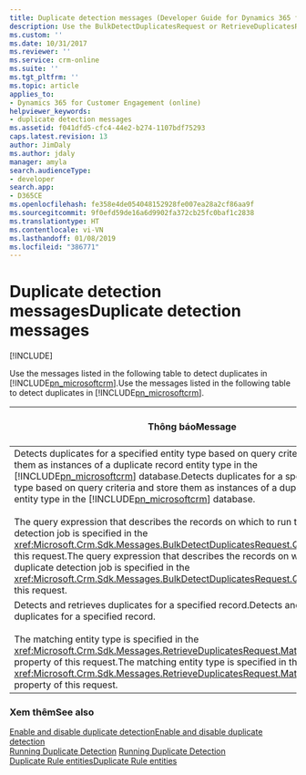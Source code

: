 ```yaml
---
title: Duplicate detection messages (Developer Guide for Dynamics 365 for Customer Engagement) | MicrosoftDocs
description: Use the BulkDetectDuplicatesRequest or RetrieveDuplicatesRequest messages to detect duplicates.
ms.custom: ''
ms.date: 10/31/2017
ms.reviewer: ''
ms.service: crm-online
ms.suite: ''
ms.tgt_pltfrm: ''
ms.topic: article
applies_to:
- Dynamics 365 for Customer Engagement (online)
helpviewer_keywords:
- duplicate detection messages
ms.assetid: f041dfd5-cfc4-44e2-b274-1107bdf75293
caps.latest.revision: 13
author: JimDaly
ms.author: jdaly
manager: amyla
search.audienceType:
- developer
search.app:
- D365CE
ms.openlocfilehash: fe358e4de054048152928fe007ea28a2cf86aa9f
ms.sourcegitcommit: 9f0efd59de16a6d9902fa372cb25fc0baf1c2838
ms.translationtype: HT
ms.contentlocale: vi-VN
ms.lasthandoff: 01/08/2019
ms.locfileid: "386771"
---
```

# <a name="duplicate-detection-messages"></a><span data-ttu-id="631f0-103">Duplicate detection messages</span><span class="sxs-lookup"><span data-stu-id="631f0-103">Duplicate detection messages</span></span>

[!INCLUDE[](../includes/cc_applies_to_update_9_0_0.md)]

<span data-ttu-id="631f0-104">Use the messages listed in the following table to detect duplicates in [!INCLUDE[pn_microsoftcrm](../includes/pn-microsoftcrm.md)].</span><span class="sxs-lookup"><span data-stu-id="631f0-104">Use the messages listed in the following table to detect duplicates in [!INCLUDE[pn_microsoftcrm](../includes/pn-microsoftcrm.md)].</span></span>  


|                                                                                                                                                                                                                   <span data-ttu-id="631f0-105">Thông báo</span><span class="sxs-lookup"><span data-stu-id="631f0-105">Message</span></span>                                                                                                                                                                                                                   |                                      <span data-ttu-id="631f0-106">Web API Operation</span><span class="sxs-lookup"><span data-stu-id="631f0-106">Web API Operation</span></span>                                       |                         <span data-ttu-id="631f0-107">SDK Assembly</span><span class="sxs-lookup"><span data-stu-id="631f0-107">SDK Assembly</span></span>                          |
|---------------------------------------------------------------------------------------------------------------------------------------------------------------------------------------------------------------------------------------------------------------------------------------------------------------------------------------------------------------------------------------------------------------------------------------------|----------------------------------------------------------------------------------------------|---------------------------------------------------------------|
| <span data-ttu-id="631f0-108">Detects duplicates for a specified entity type based on query criteria and store them as instances of a duplicate record entity type in the [!INCLUDE[pn_microsoftcrm](../includes/pn-microsoftcrm.md)] database.</span><span class="sxs-lookup"><span data-stu-id="631f0-108">Detects duplicates for a specified entity type based on query criteria and store them as instances of a duplicate record entity type in the [!INCLUDE[pn_microsoftcrm](../includes/pn-microsoftcrm.md)] database.</span></span><br /><br /> <span data-ttu-id="631f0-109">The query expression that describes the records on which to run the duplicate detection job is specified in the <xref:Microsoft.Crm.Sdk.Messages.BulkDetectDuplicatesRequest.Query> property of this request.</span><span class="sxs-lookup"><span data-stu-id="631f0-109">The query expression that describes the records on which to run the duplicate detection job is specified in the <xref:Microsoft.Crm.Sdk.Messages.BulkDetectDuplicatesRequest.Query> property of this request.</span></span> | <xref href="Microsoft.Dynamics.CRM.BulkDetectDuplicates?text=BulkDetectDuplicates Action" /> | <xref:Microsoft.Crm.Sdk.Messages.BulkDetectDuplicatesRequest> |
|                                                                                                         <span data-ttu-id="631f0-110">Detects and retrieves duplicates for a specified record.</span><span class="sxs-lookup"><span data-stu-id="631f0-110">Detects and retrieves duplicates for a specified record.</span></span><br /><br /> <span data-ttu-id="631f0-111">The matching entity type is specified in the <xref:Microsoft.Crm.Sdk.Messages.RetrieveDuplicatesRequest.MatchingEntityName> property of this request.</span><span class="sxs-lookup"><span data-stu-id="631f0-111">The matching entity type is specified in the <xref:Microsoft.Crm.Sdk.Messages.RetrieveDuplicatesRequest.MatchingEntityName> property of this request.</span></span>                                                                                                          |  <xref href="Microsoft.Dynamics.CRM.RetrieveDuplicates?text=RetrieveDuplicates Function" />  |  <xref:Microsoft.Crm.Sdk.Messages.RetrieveDuplicatesRequest>  |

### <a name="see-also"></a><span data-ttu-id="631f0-112">Xem thêm</span><span class="sxs-lookup"><span data-stu-id="631f0-112">See also</span></span>  
 [<span data-ttu-id="631f0-113">Enable and disable duplicate detection</span><span class="sxs-lookup"><span data-stu-id="631f0-113">Enable and disable duplicate detection</span></span>](enable-disable-duplicate-detection.md)  
 <span data-ttu-id="631f0-114">[Running Duplicate Detection](run-duplicate-detection.md) </span><span class="sxs-lookup"><span data-stu-id="631f0-114">[Running Duplicate Detection](run-duplicate-detection.md) </span></span>  
 [<span data-ttu-id="631f0-115">Duplicate Rule entities</span><span class="sxs-lookup"><span data-stu-id="631f0-115">Duplicate Rule entities</span></span>](duplicaterule-entities.md)<br />
